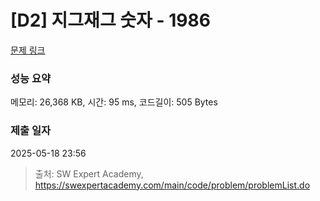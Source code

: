 # [D2] 지그재그 숫자 - 1986 

[문제 링크](https://swexpertacademy.com/main/code/problem/problemDetail.do?contestProbId=AV5PxmBqAe8DFAUq) 

### 성능 요약

메모리: 26,368 KB, 시간: 95 ms, 코드길이: 505 Bytes

### 제출 일자

2025-05-18 23:56



> 출처: SW Expert Academy, https://swexpertacademy.com/main/code/problem/problemList.do